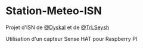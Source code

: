 # Station-Meteo-ISN

Projet d'ISN de [@Dyskal](https://github.com/dyskal) et de [@TrLSeysh](https://github.com/trlseysh)

Utilisation d'un capteur Sense HAT pour Raspberry PI
